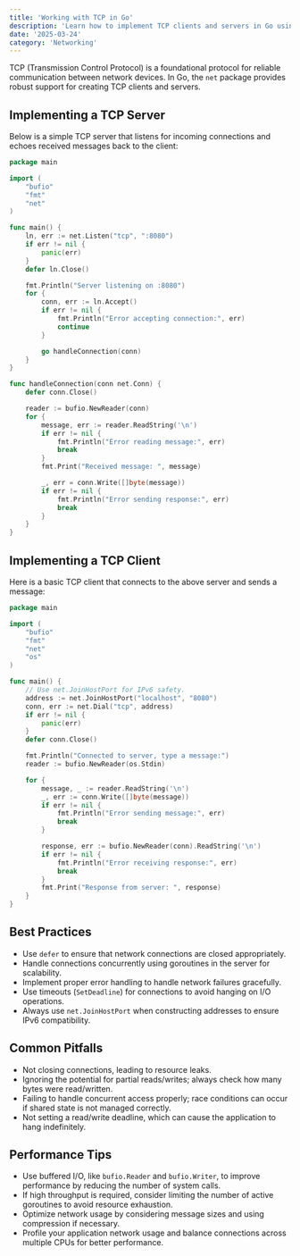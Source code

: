 ```yaml
---
title: 'Working with TCP in Go'
description: 'Learn how to implement TCP clients and servers in Go using the net package'
date: '2025-03-24'
category: 'Networking'
---
```


TCP (Transmission Control Protocol) is a foundational protocol for reliable communication between network devices. In Go, the `net` package provides robust support for creating TCP clients and servers.

## Implementing a TCP Server

Below is a simple TCP server that listens for incoming connections and echoes received messages back to the client:

```go
package main

import (
	"bufio"
	"fmt"
	"net"
)

func main() {
	ln, err := net.Listen("tcp", ":8080")
	if err != nil {
		panic(err)
	}
	defer ln.Close()

	fmt.Println("Server listening on :8080")
	for {
		conn, err := ln.Accept()
		if err != nil {
			fmt.Println("Error accepting connection:", err)
			continue
		}

		go handleConnection(conn)
	}
}

func handleConnection(conn net.Conn) {
	defer conn.Close()

	reader := bufio.NewReader(conn)
	for {
		message, err := reader.ReadString('\n')
		if err != nil {
			fmt.Println("Error reading message:", err)
			break
		}
		fmt.Print("Received message: ", message)

		_, err = conn.Write([]byte(message))
		if err != nil {
			fmt.Println("Error sending response:", err)
			break
		}
	}
}
```

## Implementing a TCP Client

Here is a basic TCP client that connects to the above server and sends a message:

```go
package main

import (
	"bufio"
	"fmt"
	"net"
	"os"
)

func main() {
	// Use net.JoinHostPort for IPv6 safety.
	address := net.JoinHostPort("localhost", "8080")
	conn, err := net.Dial("tcp", address)
	if err != nil {
		panic(err)
	}
	defer conn.Close()

	fmt.Println("Connected to server, type a message:")
	reader := bufio.NewReader(os.Stdin)

	for {
		message, _ := reader.ReadString('\n')
		_, err := conn.Write([]byte(message))
		if err != nil {
			fmt.Println("Error sending message:", err)
			break
		}

		response, err := bufio.NewReader(conn).ReadString('\n')
		if err != nil {
			fmt.Println("Error receiving response:", err)
			break
		}
		fmt.Print("Response from server: ", response)
	}
}
```

## Best Practices

- Use `defer` to ensure that network connections are closed appropriately.
- Handle connections concurrently using goroutines in the server for scalability.
- Implement proper error handling to handle network failures gracefully.
- Use timeouts (`SetDeadline`) for connections to avoid hanging on I/O operations.
- Always use `net.JoinHostPort` when constructing addresses to ensure IPv6 compatibility.

## Common Pitfalls

- Not closing connections, leading to resource leaks.
- Ignoring the potential for partial reads/writes; always check how many bytes were read/written.
- Failing to handle concurrent access properly; race conditions can occur if shared state is not managed correctly.
- Not setting a read/write deadline, which can cause the application to hang indefinitely.

## Performance Tips

- Use buffered I/O, like `bufio.Reader` and `bufio.Writer`, to improve performance by reducing the number of system calls.
- If high throughput is required, consider limiting the number of active goroutines to avoid resource exhaustion.
- Optimize network usage by considering message sizes and using compression if necessary.
- Profile your application network usage and balance connections across multiple CPUs for better performance.